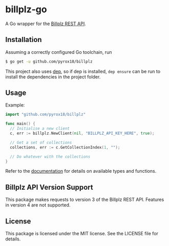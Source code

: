 # billplz-go

A Go wrapper for the [Billplz REST API](https://www.billplz.com/api).

## Installation

Assuming a correctly configured Go toolchain, run

```bash
$ go get -u github.com/pyrox18/billplz
```

This project also uses [dep](https://github.com/golang/dep), so if dep is installed, `dep ensure` can be run to install the dependencies in the project folder.

## Usage

Example:

```go
import "github.com/pyrox18/billplz"

func main() {
  // Initialise a new client
  c, err := billplz.NewClient(nil, "BILLPLZ_API_KEY_HERE", true);

  // Get a set of collections
  collections, err := c.GetCollectionIndex(1, "");

  // Do whatever with the collections
}
```

Refer to the [documentation](https://godoc.org/github.com/pyrox18/billplz) for details on available types and functions.

## Billplz API Version Support

This package makes requests to version 3 of the Billplz REST API. Features in version 4 are not supported.

## License

This package is licensed under the MIT license. See the LICENSE file for details.